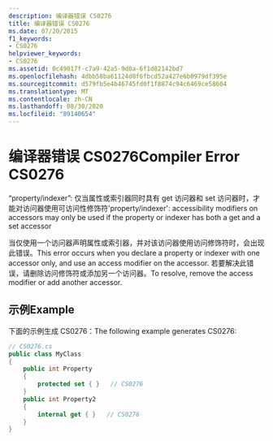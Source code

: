 ```yaml
---
description: 编译器错误 CS0276
title: 编译器错误 CS0276
ms.date: 07/20/2015
f1_keywords:
- CS0276
helpviewer_keywords:
- CS0276
ms.assetid: 0c49017f-c7a9-42a5-9d0a-6f1d82142bd7
ms.openlocfilehash: 4dbb58ba61124d0f6fbcd52a427e6b0979df395e
ms.sourcegitcommit: d579fb5e4b46745fd0f1f8874c94c6469ce58604
ms.translationtype: MT
ms.contentlocale: zh-CN
ms.lasthandoff: 08/30/2020
ms.locfileid: "89140654"
---
```

# <a name="compiler-error-cs0276"></a><span data-ttu-id="64669-103">编译器错误 CS0276</span><span class="sxs-lookup"><span data-stu-id="64669-103">Compiler Error CS0276</span></span>
<span data-ttu-id="64669-104">“property/indexer”: 仅当属性或索引器同时具有 get 访问器和 set 访问器时，才能对访问器使用可访问性修饰符</span><span class="sxs-lookup"><span data-stu-id="64669-104">'property/indexer': accessibility modifiers on accessors may only be used if the property or indexer has both a get and a set accessor</span></span>  
  
 <span data-ttu-id="64669-105">当仅使用一个访问器声明属性或索引器，并对该访问器使用访问修饰符时，会出现此错误。</span><span class="sxs-lookup"><span data-stu-id="64669-105">This error occurs when you declare a property or indexer with one accessor only, and use an access modifier on the accessor.</span></span> <span data-ttu-id="64669-106">若要解决此错误，请删除访问修饰符或添加另一个访问器。</span><span class="sxs-lookup"><span data-stu-id="64669-106">To resolve, remove the access modifier or add another accessor.</span></span>  
  
## <a name="example"></a><span data-ttu-id="64669-107">示例</span><span class="sxs-lookup"><span data-stu-id="64669-107">Example</span></span>  
 <span data-ttu-id="64669-108">下面的示例生成 CS0276：</span><span class="sxs-lookup"><span data-stu-id="64669-108">The following example generates CS0276:</span></span>  
  
```csharp  
// CS0276.cs  
public class MyClass  
{  
    public int Property  
    {  
        protected set { }   // CS0276  
    }  
    public int Property2  
    {  
        internal get { }   // CS0276  
    }  
}  
```
